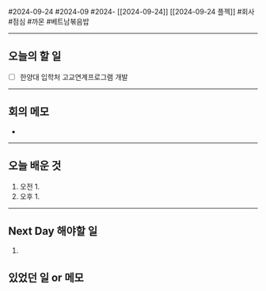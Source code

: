 #2024-09-24 #2024-09 #2024- [[2024-09-24]] [[2024-09-24 플젝]]
#회사 #점심 #까몬 #베트남볶음밥

---
## 오늘의 할 일
- [ ] 한양대 입학처 고교연계프로그램 개발
---
## 회의 메모
- 
---
## 오늘 배운 것
1. 오전
    1. 
2. 오후
    1. 
---
## Next Day 해야할 일
1. 


## 있었던 일 or 메모
